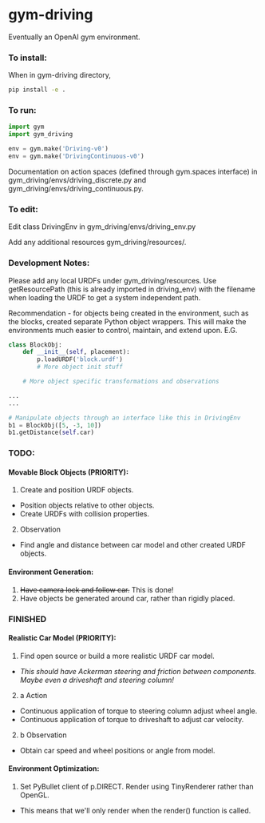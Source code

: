 # gym-driving
Eventually an OpenAI gym environment. 

### To install: 

When in gym-driving directory, 
```bash
pip install -e . 
```

### To run: 

```python
import gym 
import gym_driving

env = gym.make('Driving-v0')
env = gym.make('DrivingContinuous-v0')
```
Documentation on action spaces (defined through gym.spaces interface) in 
gym_driving/envs/driving_discrete.py and gym_driving/envs/driving_continuous.py. 

### To edit: 

Edit class DrivingEnv in gym_driving/envs/driving_env.py

Add any additional resources gym_driving/resources/.

### Development Notes: 
Please add any local URDFs under gym_driving/resources. Use getResourcePath 
(this is already imported in driving_env) with the filename when loading the
URDF to get a system independent path. 

Recommendation - for objects being created in the environment, such as the
blocks, created separate Python object wrappers. This will make the environments
much easier to control, maintain, and extend upon. E.G.

```python 
class BlockObj: 
    def __init__(self, placement): 
        p.loadURDF('block.urdf')
        # More object init stuff  

    # More object specific transformations and observations 

...
...

# Manipulate objects through an interface like this in DrivingEnv
b1 = BlockObj([5, -3, 10])
b1.getDistance(self.car)
```

### TODO: 

#### Movable Block Objects (PRIORITY):
1. Create and position URDF objects. 
  - Position objects relative to other objects. 
  - Create URDFs with collision properties. 
2. Observation 
  - Find angle and distance between car model and other created URDF objects.

#### Environment Generation: 
1. <s>Have camera lock and follow car.</s> This is done! 
2. Have objects be generated around car, rather than rigidly placed. 

  
### FINISHED 

#### Realistic Car Model (PRIORITY): 

1. Find open source or build a more realistic URDF car model. 
  -  <i>This should have Ackerman steering and friction between components. Maybe even a driveshaft and steering column!</i>
2. a Action
  - Continuous application of torque to steering column adjust wheel angle. 
  - Continuous application of torque to driveshaft to adjust car velocity.   
2. b Observation
  - Obtain car speed and wheel positions or angle from model.

#### Environment Optimization: 
1. Set PyBullet client of p.DIRECT. Render using TinyRenderer rather than OpenGL.
  - This means that we'll only render when the render() function is called. 
